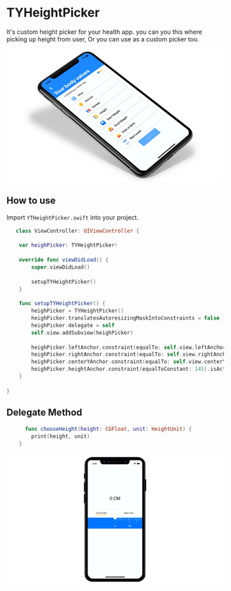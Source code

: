 #  TYHeightPicker

It's custom height picker for your health app. you can you this where picking up height from user, Or you can use as a custom picker too.

![gif](Screenshot/TYHeightPicker.gif) <br />
 
How to use 
---------


Import `YTHeightPicker.swift` into your project.

```swift
   class ViewController: UIViewController {
       
    var heighPicker: TYHeightPicker!
    
    override func viewDidLoad() {
        super.viewDidLoad()
        
        setupTYHeightPicker()
    }
    
    func setupTYHeightPicker() {
        heighPicker = TYHeightPicker()
        heighPicker.translatesAutoresizingMaskIntoConstraints = false
        heighPicker.delegate = self
        self.view.addSubview(heighPicker)
        
        heighPicker.leftAnchor.constraint(equalTo: self.view.leftAnchor).isActive = true
        heighPicker.rightAnchor.constraint(equalTo: self.view.rightAnchor).isActive = true
        heighPicker.centerYAnchor.constraint(equalTo: self.view.centerYAnchor).isActive = true
        heighPicker.heightAnchor.constraint(equalToConstant: 145).isActive = true
    }
    
}
```

Delegate Method 
---------


```swift
      func chooseHeight(height: CGFloat, unit: HeightUnit) {
        print(height, unit)
    }
```

![gif](Screenshot/straight.gif)
